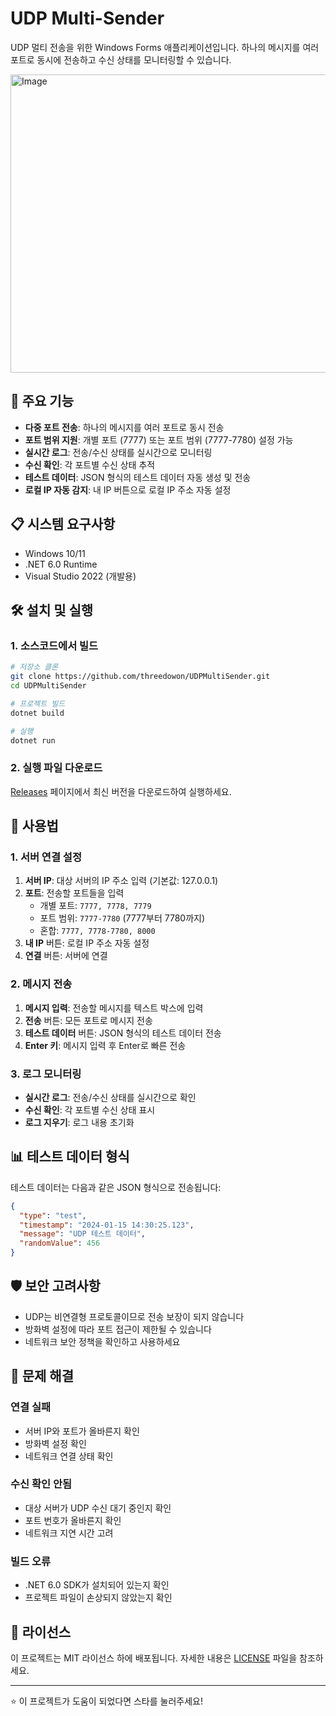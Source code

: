 # UDP Multi-Sender

UDP 멀티 전송을 위한 Windows Forms 애플리케이션입니다. 하나의 메시지를 여러 포트로 동시에 전송하고 수신 상태를 모니터링할 수 있습니다.

<img width="795" height="477" alt="Image" src="https://github.com/user-attachments/assets/dd0474f3-a342-4c02-8140-d3d36af927ca" />


## 🚀 주요 기능

- **다중 포트 전송**: 하나의 메시지를 여러 포트로 동시 전송
- **포트 범위 지원**: 개별 포트 (7777) 또는 포트 범위 (7777-7780) 설정 가능
- **실시간 로그**: 전송/수신 상태를 실시간으로 모니터링
- **수신 확인**: 각 포트별 수신 상태 추적
- **테스트 데이터**: JSON 형식의 테스트 데이터 자동 생성 및 전송
- **로컬 IP 자동 감지**: 내 IP 버튼으로 로컬 IP 주소 자동 설정

## 📋 시스템 요구사항

- Windows 10/11
- .NET 6.0 Runtime
- Visual Studio 2022 (개발용)

## 🛠️ 설치 및 실행

### 1. 소스코드에서 빌드

```bash
# 저장소 클론
git clone https://github.com/threedowon/UDPMultiSender.git
cd UDPMultiSender

# 프로젝트 빌드
dotnet build

# 실행
dotnet run
```

### 2. 실행 파일 다운로드

[Releases](https://github.com/threedowon/UDPMultiSender/releases) 페이지에서 최신 버전을 다운로드하여 실행하세요.

## 📖 사용법

### 1. 서버 연결 설정

1. **서버 IP**: 대상 서버의 IP 주소 입력 (기본값: 127.0.0.1)
2. **포트**: 전송할 포트들을 입력
   - 개별 포트: `7777, 7778, 7779`
   - 포트 범위: `7777-7780` (7777부터 7780까지)
   - 혼합: `7777, 7778-7780, 8000`
3. **내 IP** 버튼: 로컬 IP 주소 자동 설정
4. **연결** 버튼: 서버에 연결

### 2. 메시지 전송

1. **메시지 입력**: 전송할 메시지를 텍스트 박스에 입력
2. **전송** 버튼: 모든 포트로 메시지 전송
3. **테스트 데이터** 버튼: JSON 형식의 테스트 데이터 전송
4. **Enter 키**: 메시지 입력 후 Enter로 빠른 전송

### 3. 로그 모니터링

- **실시간 로그**: 전송/수신 상태를 실시간으로 확인
- **수신 확인**: 각 포트별 수신 상태 표시
- **로그 지우기**: 로그 내용 초기화


## 📊 테스트 데이터 형식

테스트 데이터는 다음과 같은 JSON 형식으로 전송됩니다:

```json
{
  "type": "test",
  "timestamp": "2024-01-15 14:30:25.123",
  "message": "UDP 테스트 데이터",
  "randomValue": 456
}
```

## 🛡️ 보안 고려사항

- UDP는 비연결형 프로토콜이므로 전송 보장이 되지 않습니다
- 방화벽 설정에 따라 포트 접근이 제한될 수 있습니다
- 네트워크 보안 정책을 확인하고 사용하세요

## 🐛 문제 해결

### 연결 실패
- 서버 IP와 포트가 올바른지 확인
- 방화벽 설정 확인
- 네트워크 연결 상태 확인

### 수신 확인 안됨
- 대상 서버가 UDP 수신 대기 중인지 확인
- 포트 번호가 올바른지 확인
- 네트워크 지연 시간 고려

### 빌드 오류
- .NET 6.0 SDK가 설치되어 있는지 확인
- 프로젝트 파일이 손상되지 않았는지 확인

## 📝 라이선스

이 프로젝트는 MIT 라이선스 하에 배포됩니다. 자세한 내용은 [LICENSE](LICENSE) 파일을 참조하세요.

---
⭐ 이 프로젝트가 도움이 되었다면 스타를 눌러주세요!
